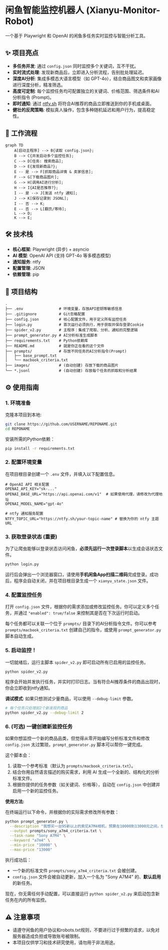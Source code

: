# 闲鱼智能监控机器人 (Xianyu-Monitor-Robot)

一个基于 Playwright 和 OpenAI 的闲鱼多任务实时监控与智能分析工具。

## ✨ 项目亮点

- **多任务并发**: 通过 `config.json` 同时监控多个关键词，互不干扰。
- **实时流式处理**: 发现新商品后，立即进入分析流程，告别批处理延迟。
- **深度AI分析**: 集成多模态大语言模型（如 GPT-4o），结合商品图文和卖家画像进行深度分析，精准筛选。
- **高度可定制**: 每个监控任务均可配置独立的关键词、价格范围、筛选条件和AI分析指令 (Prompt)。
- **即时通知**: 通过 [ntfy.sh](https://ntfy.sh/) 将符合AI推荐的商品立即推送到你的手机或桌面。
- **健壮的反爬策略**: 模拟真人操作，包含多种随机延迟和用户行为，提高稳定性。

## 🚀 工作流程

```mermaid
graph TD
    A[启动主程序] --> B{读取 config.json};
    B --> C{并发启动多个监控任务};
    C --> D[任务: 搜索商品];
    D --> E{发现新商品?};
    E -- 是 --> F[抓取商品详情 & 卖家信息];
    F --> G[下载商品图片];
    G --> H[调用AI进行分析];
    H --> I{AI是否推荐?};
    I -- 是 --> J[发送 ntfy 通知];
    J --> K[保存记录到 JSONL];
    I -- 否 --> K;
    E -- 否 --> L[翻页/等待];
    L --> D;
    K --> E;
```

## 🛠️ 技术栈

- **核心框架**: Playwright (异步) + asyncio
- **AI 模型**: OpenAI API (支持 GPT-4o 等多模态模型)
- **通知服务**: ntfy
- **配置管理**: JSON
- **依赖管理**: pip

## 📂 项目结构

```
.
├── .env                # 环境变量，存放API密钥等敏感信息
├── .gitignore          # Git忽略配置
├── config.json         # 核心配置文件，用于定义所有监控任务
├── login.py            # 首次运行必须执行，用于获取并保存登录Cookie
├── spider_v2.py        # 主程序：集成了爬取、分析、通知的完整逻辑
├── prompt_generator.py # AI分析标准生成脚本
├── requirements.txt    # Python依赖库
├── README.md           # 就是你正在看的这个文件
├── prompts/            # 存放不同任务的AI分析指令(Prompt)
│   ├── base_prompt.txt
│   └── macbook_criteria.txt
├── images/             # (自动创建) 存放下载的商品图片
└── *.jsonl             # (自动创建) 存放每个任务的抓取和分析结果
```

## ⚙️ 使用指南

### 1. 环境准备

克隆本项目到本地:
```bash
git clone https://github.com/USERNAME/REPONAME.git
cd REPONAME
```

安装所需的Python依赖：
```bash
pip install -r requirements.txt
```

### 2. 配置环境变量

在项目根目录创建一个 `.env` 文件，并填入以下配置信息。
```env
# OpenAI API 相关配置
OPENAI_API_KEY="sk-..."
OPENAI_BASE_URL="https://api.openai.com/v1"  # 如果使用代理，请修改为代理地址
OPENAI_MODEL_NAME="gpt-4o"

# ntfy 通知服务配置
NTFY_TOPIC_URL="https://ntfy.sh/your-topic-name" # 替换为你的 ntfy 主题 URL
```

### 3. 获取登录状态 (重要)

为了让爬虫能够以登录状态访问闲鱼，**必须先运行一次登录脚本**以生成会话状态文件。
```bash
python login.py
```
运行后会弹出一个浏览器窗口，请使用**手机闲鱼App扫描二维码**完成登录。成功后，程序会自动关闭，并在项目根目录生成一个 `xianyu_state.json` 文件。

### 4. 配置监控任务

打开 `config.json` 文件，根据你的需求添加或修改监控任务。你可以定义多个任务，并通过 `"enabled": true/false` 来控制其是否在下次运行时启动。

每个任务都可以关联一个位于 `prompts/` 目录下的AI分析指令文件。你可以参考 `prompts/macbook_criteria.txt` 创建自己的指令，或使用 `prompt_generator.py` 脚本自动生成。

### 5. 启动监控！

一切就绪后，运行主脚本 `spider_v2.py` 即可启动所有已启用的监控任务。
```bash
python spider_v2.py
```
程序会开始并发执行任务，并实时打印日志。当有符合AI推荐条件的商品出现时，你会立即收到ntfy通知。

**调试模式**: 如果只想测试少量商品，可以使用 `--debug-limit` 参数。
```bash
# 每个任务只处理前2个新发现的商品
python spider_v2.py --debug-limit 2
```

### 6. (可选) 一键创建新监控任务

如果你想监控一个新的商品品类，但觉得从零开始编写分析标准文件和修改 `config.json` 太过繁琐，`prompt_generator.py` 脚本可以帮你一键完成。

这个脚本会：
1.  读取一个参考标准（默认为 `prompts/macbook_criteria.txt`）。
2.  结合你用自然语言描述的购买需求，利用 AI 生成一个全新的、结构化的分析标准文件。
3.  根据你提供的任务参数（如关键词、价格等），自动在 `config.json` 中创建并启用一个新的监控任务。

**使用方法:**

在终端运行以下命令，并根据你的实际需求修改所有参数：

```bash
python prompt_generator.py \
  --description "我想买一台95新以上的索尼A7M4相机，预算在10000到13000元之间，快门数要低于5000。必须是国行且配件齐全。优先考虑个人卖家，不接受商家或贩子。" \
  --output prompts/sony_a7m4_criteria.txt \
  --task-name "Sony A7M4" \
  --keyword "a7m4" \
  --min-price "10000" \
  --max-price "13000"
```

执行成功后：
- 一个新的标准文件 `prompts/sony_a7m4_criteria.txt` 会被创建。
- `config.json` 文件会被自动更新，加入一个名为 "Sony A7M4" 的、**默认启用**的新任务。

现在，你无需任何手动配置，可以直接运行 `python spider_v2.py` 来启动包含新任务在内的所有监控。

## ⚠️ 注意事项

- 请遵守闲鱼的用户协议和robots.txt规则，不要进行过于频繁的请求，以免对服务器造成负担或导致账号被限制。
- 本项目仅供学习和技术研究使用，请勿用于非法用途。
